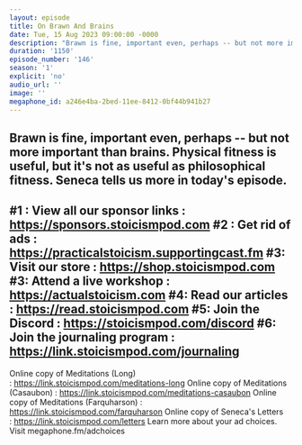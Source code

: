 ```yaml
---
layout: episode
title: On Brawn And Brains
date: Tue, 15 Aug 2023 09:00:00 -0000
description: "Brawn is fine, important even, perhaps -- but not more important than brains. Physical fitness is useful, but it's not as useful as philosophical fitness. Seneca tells us more in today's episode.\n--\n#1 : View all our sponsor links : https://sponsors.stoicismpod.com\n#2 : Get rid of ads : https://practicalstoicism.supportingcast.fm\n#3: Visit our store : https://shop.stoicismpod.com\n#3: Attend a live workshop : https://actualstoicism.com\n#4: Read our articles : https://read.stoicismpod.com\n#5: Join the Discord : https://stoicismpod.com/discord\n#6: Join the journaling program : https://link.stoicismpod.com/journaling\n--\nOnline copy of Meditations (Long) :\_https://link.stoicismpod.com/meditations-long\nOnline copy of Meditations (Casaubon) :\_https://link.stoicismpod.com/meditations-casaubon\nOnline copy of Meditations (Farquharson) : https://link.stoicismpod.com/farquharson\nOnline copy of Seneca's Letters :\_https://link.stoicismpod.com/letters\nLearn more about your ad choices. Visit megaphone.fm/adchoices"
duration: '1150'
episode_number: '146'
season: '1'
explicit: 'no'
audio_url: ''
image: ''
megaphone_id: a246e4ba-2bed-11ee-8412-0bf44b941b27
---
```


Brawn is fine, important even, perhaps -- but not more important than brains. Physical fitness is useful, but it's not as useful as philosophical fitness. Seneca tells us more in today's episode.
--
#1 : View all our sponsor links : https://sponsors.stoicismpod.com
#2 : Get rid of ads : https://practicalstoicism.supportingcast.fm
#3: Visit our store : https://shop.stoicismpod.com
#3: Attend a live workshop : https://actualstoicism.com
#4: Read our articles : https://read.stoicismpod.com
#5: Join the Discord : https://stoicismpod.com/discord
#6: Join the journaling program : https://link.stoicismpod.com/journaling
--
Online copy of Meditations (Long) : https://link.stoicismpod.com/meditations-long
Online copy of Meditations (Casaubon) : https://link.stoicismpod.com/meditations-casaubon
Online copy of Meditations (Farquharson) : https://link.stoicismpod.com/farquharson
Online copy of Seneca's Letters : https://link.stoicismpod.com/letters
Learn more about your ad choices. Visit megaphone.fm/adchoices